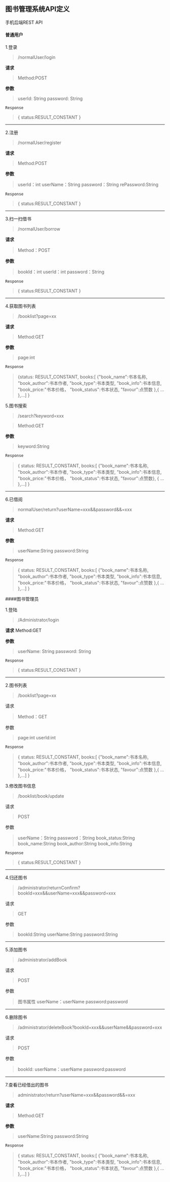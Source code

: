 ##  图书管理系统API定义 
手机后端REST API

#### 普通用户

1.登录
>/normalUser/login

**请求**
>Method:POST

**参数**
>userId: String
password: String

`Response`
>{
    status:RESULT_CONSTANT 
}

---



2.注册
>/normalUser/register 

**请求**
>Method:POST

**参数**
>userId：int
userName：String
password：String
rePassword:String 

`Response`
>{
    status:RESULT_CONSTANT 
}

---


3.扫一扫借书
>/normalUser/borrow

**请求**

>Method：POST

**参数**
>bookId：int
userId：int
password：String

`Response`
>{
    status:RESULT_CONSTANT 
}

---

4.获取图书列表
>/booklist?page=xx

**请求**
>Method:GET

**参数**
>page:int

`Response`
>{status: RESULT_CONSTANT,
 books:[
 {"book_name":书本名称,
"book_author":书本作者,
"book_type":书本类型,
"book_info":书本信息,
"book_price:"书本价格，
"book_status":书本状态,
"favour":点赞数
},{
    ...
},...]
}


5.图书搜索
>/search?keyword=xxx

>Method:GET

**参数**
>keyword:String 

`Response`
>{
status: RESULT_CONSTANT,
books:[
{"book_name":书本名称,
"book_author":书本作者,
"book_type":书本类型,
"book_info":书本信息,
"book_price:"书本价格，
"book_status":书本状态,
"favour":点赞数},
{
    ...
},...]
}


---


6.已借阅
>normalUser/return?userName=xxx&&password&&=xxx

**请求**
>Method:GET

**参数**
>userName:String
password:String


`Response`
>{
status: RESULT_CONSTANT,
books:[
{"book_name":书本名称,
"book_author":书本作者,
"book_type":书本类型,
"book_info":书本信息,
"book_price:"书本价格，
"book_status":书本状态,
"favour":点赞数
},{
    ...
},...]
}



####图书管理员

1.登陆

>/Administrator/login

**请求**
Method:GET

**参数**
>userName: String
password: String

`Response`
>{
    status:RESULT_CONSTANT 
}

---


2.图书列表
>/booklist?page=xx

请求
>Method：GET

参数
>page:int
userId:int

`Response`
>{
status: RESULT_CONSTANT,
books:[
{"book_name":书本名称,
"book_author":书本作者,
"book_type":书本类型,
"book_info":书本信息,
"book_price:"书本价格，
"book_status":书本状态,
"favour":点赞数
},{
    ...
},...]
}


3.修改图书信息
>/booklist/book/update

请求
>POST

参数
>userName：String
 password：String
 book_status:String
 book_name:String
 book_author:String
 book_info:String
 



`Response `
>{
    status:RESULT_CONSTANT
}

---

4.归还图书

>/administrator/returnConfirm?bookId=xxx&&userName=xxx&&password=xxx

请求
>GET

参数
>bookId:String
userName:String
password:String


---

5.添加图书
>/administrator/addBook

请求
>POST

参数
>图书属性
userName：userName
password:password

---

6.删除图书

>/administrator/deleteBook?bookId=xxx&&userName&&password=xxx

请求
>POST

参数
>bookId:
userName：userName
password:password

---


7.查看已经借出的图书
>administrator/return?userName=xxx&&password&&=xxx

**请求**
>Method:GET

**参数**
>userName:String
password:String


`Response`
>{
status: RESULT_CONSTANT,
books:[
{"book_name":书本名称,
"book_author":书本作者,
"book_type":书本类型,
"book_info":书本信息,
"book_price:"书本价格，
"book_status":书本状态,
"favour":点赞数
},{
    ...
},...]
}




























